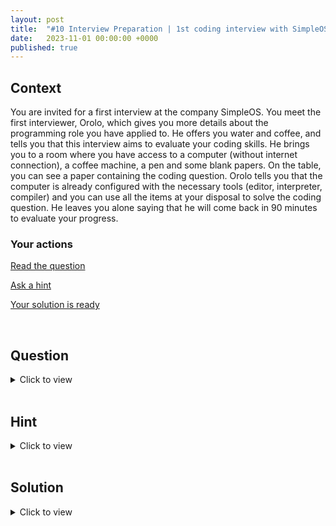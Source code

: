 ```yaml
---
layout: post
title:  "#10 Interview Preparation | 1st coding interview with SimpleOS"
date:   2023-11-01 00:00:00 +0000
published: true
---
```


<style>
  .code-solution pre {
    border-width:2px; 
    border-style:solid;
    border-color:green;
  }
</style>

## Context

You are invited for a first interview at the company SimpleOS. You meet the first interviewer, Orolo, which gives you more details about the programming role you have applied to. He offers you water and coffee, and tells you that this interview aims to evaluate your coding skills. He brings you to a room where you have access to a computer (without internet connection), a coffee machine, a pen and some blank papers. On the table, you can see a paper containing the coding question. Orolo tells you that the computer is already configured with the necessary tools (editor, interpreter, compiler) and you can use all the items at your disposal to solve the coding question. He leaves you alone saying that he will come back in 90 minutes to evaluate your progress.

### Your actions

[Read the question](#question)

[Ask a hint](#hint)

[Your solution is ready](#solution)

<br/>

## Question 
<a name="question"></a>
<details closed>
  <summary>Click to view</summary>
<br/>
<h3>Background</h3>

In SimpleOS, a <b>folder</b> is represented with a structure with attributes <b>name</b>, <b>files</b> and <b>subfolders</b>. See below a JSON representation of a simple folder containing two files and without any subfolders.
<br/>
<br/>
<b>(Ref 1)</b>

{% highlight js %}
{
  "name"    : "root",
  "files"   : ['readme.txt', 'hello.txt'],
  "subfolders" : []
}
{% endhighlight %}

To represent a <b>folder</b> with subfolders, we reuse the same structure defined above in the attribute <b>subfolders</b>. This can represent any number of subfolder levels. See below a JSON representation of a folder containing two levels of subfolders.
<br/>
<br/>
<b>(Ref 2)</b>

{% highlight js %}
{
  "name"    : "root",
  "files"   : ['readme.txt', 'hello.txt'],
  "subfolders" : [
    {
      "name"    : "videos",
      "files"   : ['vid1.mpeg', 'vid2.mpeg', 'vid3.mpeg'],
      "subfolders" : []
    }, 
    {
      "name"    : "pictures",
      "files"   : ['pic1.jpg', 'pic2.jpg'],
      "subfolders" : [
        {
          "name"    : "holidays",
          "files"   : ['h1.jpg', 'h2.jpg'],
          "subfolders" : []
        }        
      ]
    }] 
}
{% endhighlight %}

<br/>

<h3>Your Task</h3>

Given a folder <b>f</b> as an input, write a JavaScript function <b>show(f)</b> printing on the console the folder <b>f</b>. See in section <b>Output</b> below the expected print format. The function <b>show(f)</b> should be able to print any folder representation regardless of the number of subfolder levels. You can assume that <b>f</b> is always a valid folder structure.

<br/>
<br/>
<h3>Output</h3>
When evaluating <b>show(f)</b> with <b>(Ref 2)</b> as its input, we obtain :

{% highlight js %}
root
..readme.txt
..hello.txt
..videos
....vid1.mpeg
....vid2.mpeg
....vid3.mpeg
..pictures
....pic1.jpg
....pic2.jpg
....holidays
......h1.jpg
......h2.jpg
{% endhighlight %}

</details>

<br/>

## Hint
<a name="hint"></a>
<details closed>
  <summary>Click to view</summary>
  <br/>
  After 20 minutes, Orolo comes back to the room to verify that you can work comfortably with the computer and asks you if you need anything. You mentioned that the computer setup is great and the question is very clear. You also indicate that you made some progress but, if possible, will be nice to get a small help to finalize your solution. Orolo states that it is possible and suggests you to read <a href="https://en.wikipedia.org/wiki/Depth-first_search" target="_blank">this</a>. He then leaves you alone in the room.
</details>

<br/>

## Solution
<a name="solution"></a>
<details closed>
  <summary>Click to view</summary>
  <br/>
  After 90 minutes, Orolo comes back to the room and ask you how it wend. You discuss with him the question and mention how you tried to solve it. Orolo listen carefully about your code design. He says that he has with him one potential solution to the challenge. He shows it and you both start comparing it with your solution.
  <br/>
  <br/>
  <div class="code-solution">
  {% highlight js %}
  function show(f) {
    showCalc(f, 0)
  }

  function showCalc(f, i) {
    console.log(tab(i) + f.name)
    f.files.forEach(a => console.log(tab(i + 1) + a))
    f.subfolders.forEach(a => showCalc(a, i + 1))
  }

  function tab(t) {
    if (t < 1) return "" 
    else return ".." + tab(t - 1)
  }
  {% endhighlight %}
  </div>
</details>

<br/>
